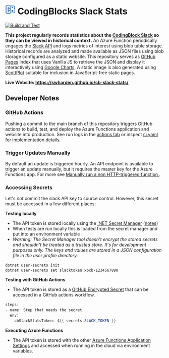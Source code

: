 # ![](docs/favicon.png)  CodingBlocks Slack Stats

[![Build and Test](https://github.com/swharden/cb-slack-stats/actions/workflows/ci.yaml/badge.svg)](https://github.com/swharden/cb-slack-stats/actions/workflows/ci.yaml)

**This project regularly records statistics about the [CodingBlock Slack](https://www.codingblocks.net/slack/) so they can be viewed in historical context.** An Azure Function periodically engages the [Slack API](https://api.slack.com/methods) and logs metrics of interest using blob table storage. Historical records are analyzed and made available as JSON files using blob storage configured as a static website. This repository serves as [GitHub Pages](https://pages.github.com/) index that uses Vanilla JS to retrieve the JSON and display it interactively using [Google Charts](https://developers.google.com/chart/interactive/docs/gallery). A static image is also generated using [ScottPlot](https://scottplot.net/) suitable for inclusion in JavaScript-free static pages.

**Live Website: https://swharden.github.io/cb-slack-stats/**

## Developer Notes

### GitHub Actions

Pushing a commit to the main branch of this repository triggers GitHub actions to build, test, and deploy the Azure Functions application and website into production. See run logs in the [actions tab](https://github.com/swharden/cb-slack-stats/actions) or inspect [ci.yaml](.github/workflows/ci.yaml) for implementation details.

### Trigger Updates Manually

By default an update is triggered hourly. An API endpoint is available to trigger an update manually, but it requires the master key for the Azure Functions app. For more see [Manually run a non HTTP-triggered function
](https://docs.microsoft.com/en-us/azure/azure-functions/functions-manually-run-non-http).

### Accessing Secrets
Let's _not_ commit the slack API key to source control. However, this secret must be accessed in a few different places:

**Testing locally**
* The API token is stored locally using the [.NET Secret Manager](https://docs.microsoft.com/en-us/aspnet/core/security/app-secrets?view=aspnetcore-6.0&tabs=windows#secret-manager) ([notes](https://swharden.com/blog/2021-10-09-console-secrets/))
* When tests are run locally this is loaded from the secret manager and put into an environment variable
* _Warning: The Secret Manager tool doesn't encrypt the stored secrets and shouldn't be treated as a trusted store. It's for development purposes only. The keys and values are stored in a JSON configuration file in the user profile directory._

```
dotnet user-secrets init
dotnet user-secrets set slacktoken xoxb-1234567890
```

**Testing with GitHub Actions**
  * The API token is stored as a [GitHub Encrypted Secret](https://docs.github.com/en/actions/security-guides/encrypted-secrets) that can be accessed in a GitHub actions workflow.

  ```cs
  steps:
  - name: Step that needs the secret
    env:
      cbSlackStatsToken: ${{ secrets.SLACK_TOKEN }}
  ```

**Executing Azure Functions**
  * The API token is stored with the other [Azure Functions Application Settings](https://docs.microsoft.com/en-us/azure/app-service/configure-common) and accessed when running in the cloud via environment variables.